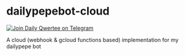 # dailypepebot-cloud

[![Join Daily Qwertee on Telegram](https://patrolavia.github.io/telegram-badge/chat.png)](https://t.me/dailypepebot)


A cloud (webhook & gcloud functions based) implementation for my dailypepe bot

